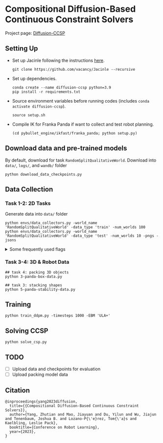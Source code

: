 # Compositional Diffusion-Based Continuous Constraint Solvers

Project page: [Diffusion-CCSP](https://diffusion-ccsp.github.io/)

## Setting Up

* Set up Jacinle following the instructions [here](https://github.com/vacancy/Jacinle).

    ```shell
    git clone https://github.com/vacancy/Jacinle --recursive
    ```

* Set up dependencies.

    ```shell
    conda create --name diffusion-ccsp python=3.9
    pip install -r requirements.txt
    ```

* Source environment variables before running codes (includes `conda activate diffusion-ccsp`).

    ```shell
    source setup.sh
    ```

* Compile IK for Franka Panda if want to collect and test robot planning.

    ```shell
    (cd pybullet_engine/ikfast/franka_panda; python setup.py)
    ```

## Download data and pre-trained models

By default, download for task `RandomSplitQualitativeWorld`. Download into `data/`, `logs/`, and `wandb/` folder

```shell
python download_data_checkpoints.py
```

## Data Collection

### Task 1-2: 2D Tasks

Generate data into `data/` folder

```shell
python envs/data_collectors.py -world_name 'RandomSplitQualitativeWorld' -data_type 'train' -num_worlds 100
python envs/data_collectors.py -world_name 'RandomSplitQualitativeWorld' -data_type 'test' -num_worlds 10 -pngs -jsons
```

<details><summary>Some frequently used flags</summary>

* `-world_name = RandomSplitWorld | TriangularRandomSplitWorld | RandomSplitQualitativeWorld`: generates different geometric splitting datasets
* `-num_worlds`: number of data 
* `-pngs | -jsons`: .png and .json files will be in `render/{dataset_name}` folder

</details>

### Task 3-4: 3D & Robot Data

```shell
## task 4: packing 3D objects
python 3-panda-box-data.py

## task 3: stacking shapes
python 5-panda-stability-data.py
```

## Training

```shell
python train_ddpm.py -timesteps 1000 -EBM 'ULA+'
```

## Solving CCSP

```shell
python solve_csp.py
```

## TODO

- [ ] Upload data and checkpoints for evaluation
- [ ] Upload packing model data

## Citation

```shell
@inproceedings{yang2023diffusion,
  title={{Compositional Diffusion-Based Continuous Constraint Solvers}},
  author={Yang, Zhutian and Mao, Jiayuan and Du, Yilun and Wu, Jiajun and Tenenbaum, Joshua B. and Lozano-P{\'e}rez, Tom{\'a}s and Kaelbling, Leslie Pack},
  booktitle={Conference on Robot Learning},
  year={2023},
}
```
